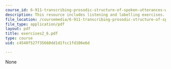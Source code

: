 ```yaml
---
course_id: 6-911-transcribing-prosodic-structure-of-spoken-utterances-with-tobi-january-iap-2006
description: This resource includes listening and labelling exercises.
file_location: /coursemedia/6-911-transcribing-prosodic-structure-of-spoken-utterances-with-tobi-january-iap-2006/c4540f527f35660dd1d1fcc1fd106e6d_exercises2_6.pdf
file_type: application/pdf
layout: pdf
title: exercises2_6.pdf
type: course
uid: c4540f527f35660dd1d1fcc1fd106e6d

---
```

None